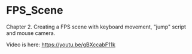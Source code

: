 # FPS_Scene
 Chapter 2. Creating a FPS scene with keyboard movement, "jump" script and mouse camera.

Video is here: https://youtu.be/gBXccabF11k